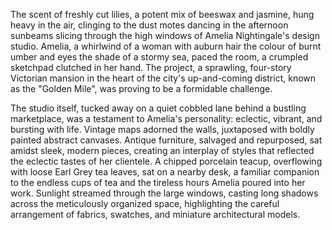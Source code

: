 The scent of freshly cut lilies, a potent mix of beeswax and jasmine, hung heavy in the air, clinging to the dust motes dancing in the afternoon sunbeams slicing through the high windows of Amelia Nightingale's design studio.  Amelia, a whirlwind of a woman with auburn hair the colour of burnt umber and eyes the shade of a stormy sea, paced the room, a crumpled sketchpad clutched in her hand.  The project, a sprawling, four-story Victorian mansion in the heart of the city's up-and-coming district, known as the "Golden Mile", was proving to be a formidable challenge.

The studio itself, tucked away on a quiet cobbled lane behind a bustling marketplace, was a testament to Amelia's personality: eclectic, vibrant, and bursting with life.  Vintage maps adorned the walls, juxtaposed with boldly painted abstract canvases.  Antique furniture, salvaged and repurposed, sat amidst sleek, modern pieces, creating an interplay of styles that reflected the eclectic tastes of her clientele.  A chipped porcelain teacup, overflowing with loose Earl Grey tea leaves, sat on a nearby desk, a familiar companion to the endless cups of tea and the tireless hours Amelia poured into her work.  Sunlight streamed through the large windows, casting long shadows across the meticulously organized space, highlighting the careful arrangement of fabrics, swatches, and miniature architectural models.
